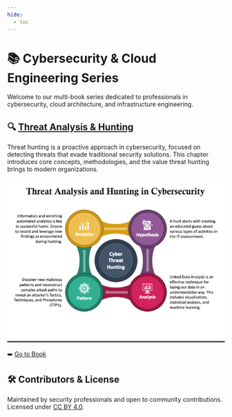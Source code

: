 ```yaml
---
hide:
  - toc
---
```


# 📚 Cybersecurity & Cloud Engineering Series

Welcome to our multi-book series dedicated to professionals in cybersecurity, cloud architecture, and infrastructure engineering.

## 🔍 [Threat Analysis & Hunting](threat/index.md)
Threat hunting is a proactive approach in cybersecurity, focused on detecting threats that evade traditional security solutions. This chapter introduces core concepts, methodologies, and the value threat hunting brings to modern organizations.

![Threat Hunting](images/cyber-threat-hunting-mc-slide5.png)

➡️ [Go to Book](threat/index.md)

<!-- ---

## ☁️ Cloud Security Engineering
![Cloud Security](images/cyber-threat-hunting-mc-slide5.png)

Best practices for building and defending secure cloud environments on AWS, Azure, and GCP.

➡️ [Go to Book](threat/index.md)

---

## ⚙️ Terraform Infrastructure as Code Security
![Terraform](images/cyber-threat-hunting-mc-slide5.png)

Secure IaC development pipelines with Terraform, covering secrets, modules, and policy as code.

➡️ [Go to Book](threat/index.md)

--- -->

## 🛠 Contributors & License

Maintained by security professionals and open to community contributions.  
Licensed under [CC BY 4.0](https://creativecommons.org/licenses/by/4.0/).
